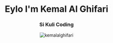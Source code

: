 <h1 align="center">Eylo I'm Kemal Al Ghifari</h1>
<h3 align="center">Si Kuli Coding</h3>
<p align="center"> <img src="https://komarev.com/ghpvc/?username=kemalalghifari&label=Profile%20views&color=0e75b6&style=flat" alt="kemalalghifari" /> </p>


